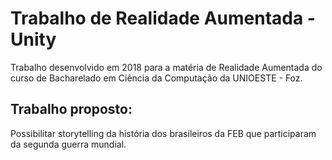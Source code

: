 # Trabalho de Realidade Aumentada - Unity
Trabalho desenvolvido em 2018 para a matéria de Realidade Aumentada do curso de Bacharelado em Ciência da Computação da UNIOESTE - Foz.

## Trabalho proposto:
Possibilitar storytelling da história dos brasileiros da FEB que participaram da segunda guerra mundial.
